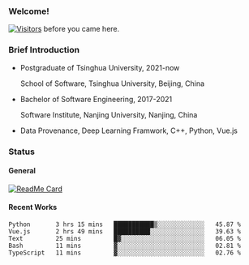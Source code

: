 ### Welcome!

[![Visitors](https://visitor-badge.laobi.icu/badge?page_id=HermitSun.HermitSun)]() before you came here.

### Brief Introduction

- Postgraduate of Tsinghua University, 2021-now
  
  School of Software, Tsinghua University, Beijing, China

- Bachelor of Software Engineering, 2017-2021
  
  Software Institute, Nanjing University, Nanjing, China

- Data Provenance, Deep Learning Framwork, C++, Python, Vue.js

### Status

#### General

[![ReadMe Card](https://github-readme-stats.hermitsun.vercel.app/api?username=HermitSun&count_private=true&show_icons=true)]()

#### Recent Works

<!--START_SECTION:waka-->

```text
Python       3 hrs 15 mins   ███████████▒░░░░░░░░░░░░░   45.87 %
Vue.js       2 hrs 49 mins   ██████████░░░░░░░░░░░░░░░   39.63 %
Text         25 mins         █▓░░░░░░░░░░░░░░░░░░░░░░░   06.05 %
Bash         11 mins         ▓░░░░░░░░░░░░░░░░░░░░░░░░   02.81 %
TypeScript   11 mins         ▓░░░░░░░░░░░░░░░░░░░░░░░░   02.76 %
```

<!--END_SECTION:waka-->
